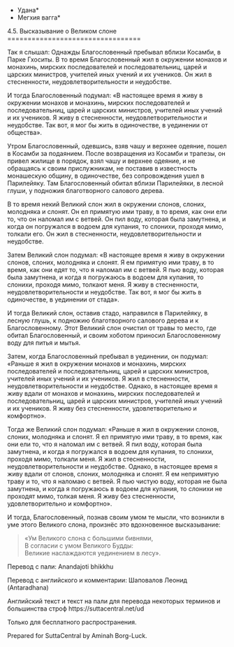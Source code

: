* Удана*
* Мегхия вагга*

4\.5\. Высказывание о Великом слоне
\=\=\=\=\=\=\=\=\=\=\=\=\=\=\=\=\=\=\=\=\=\=\=\=\=\=\=\=\=\=\=\=\=

Так я слышал: Однажды Благословенный пребывал вблизи Косамби, в Парке Гхоситы\. В то время Благословенный жил в окружении монахов и монахинь, мирских последователей и последовательниц, царей и царских министров, учителей иных учений и их учеников\. Он жил в стесненности, неудовлетворительности и неудобстве\.

И тогда Благословенный подумал: «В настоящее время я живу в окружении монахов и монахинь, мирских последователей и последовательниц, царей и царских министров, учителей иных учений и их учеников\. Я живу в стесненности, неудовлетворительности и неудобстве\. Так вот, я мог бы жить в одиночестве, в уединении от общества»\.

Утром Благословенный, одевшись, взяв чашу и верхнее одеяние, пошел в Косамби за подаянием\. После возвращения из Косамби и трапезы, он привел жилище в порядок, взял чашу и верхнее одеяние, и не обращаясь к своим прислужникам, не поставив в известность монашескую общину, в одиночестве, без сопровождения ушел в Парилейяку\. Там Благословенный обитал вблизи Парилейяки, в лесной глуши, у подножия благотворного салового дерева\.

В то время некий Великий слон жил в окружении слонов, слоних, молодняка и слонят\. Он ел примятую ими траву, в то время, как они ели то, что он наломал им с ветвей\. Он пил воду, которая была замутнена, и когда он погружался в водоем для купания, то слонихи, проходя мимо, толкали его\. Он жил в стесненности, неудовлетворительности и неудобстве\.

Затем Великий слон подумал: «В настоящее время я живу в окружении слонов, слоних, молодняка и слонят\. Я ем примятую ими траву, в то время, как они едят то, что я наломал им с ветвей\. Я пью воду, которая была замутнена, и когда я погружаюсь в водоем для купания, то слонихи, проходя мимо, толкают меня\. Я живу в стесненности, неудовлетворительности и неудобстве\. Так вот, я мог бы жить в одиночестве, в уединении от стада»\.

И тогда Великий слон, оставив стадо, направился в Парилейяку, в лесную глушь, к подножию благотворного салового дерева и к Благословенному\. Этот Великий слон очистил от травы то место, где обитал Благословенный, и своим хоботом приносил Благословенному воду для питья и мытья\.

Затем, когда Благословенный пребывал в уединении, он подумал: «Раньше я жил в окружении монахов и монахинь, мирских последователей и последовательниц, царей и царских министров, учителей иных учений и их учеников\. Я жил в стесненности, неудовлетворительности и неудобстве\. Однако, в настоящее время я живу вдали от монахов и монахинь, мирских последователей и последовательниц, царей и царских министров, учителей иных учений и их учеников\. Я живу без стесненности, удовлетворительно и комфортно»\.

Тогда же Великий слон подумал: «Раньше я жил в окружении слонов, слоних, молодняка и слонят\. Я ел примятую ими траву, в то время, как они ели то, что я наломал им с ветвей\. Я пил воду, которая была замутнена, и когда я погружался в водоем для купания, то слонихи, проходя мимо, толкали меня\. Я жил в стесненности, неудовлетворительности и неудобстве\. Однако, в настоящее время я живу вдали от слонов, слоних, молодняка и слонят\. Я ем непримятую траву и то, что я наломаю с ветвей\. Я пью чистую воду, которая не была замутнена, и когда я погружаюсь в водоем для купания, то слонихи не проходят мимо, толкая меня\. Я живу без стесненности, удовлетворительно и комфортно»\.

И тогда, Благословенный, познав своим умом те мысли, что возникли в уме этого Великого слона, произнёс это вдохновенное высказывание:

> «Ум Великого слона с большими бивнями,  
> В согласии с умом Великого Будды:  
> Великие наслаждаются уединением в лесу»\.

Перевод с пали: Anandajoti bhikkhu

Перевод с английского и комментарии: Шаповалов Леонид \(Antaradhana\)

Английский текст и текст на пали для перевода некоторых терминов и большинства строф https://suttacentral\.net/ud

  

Только для бесплатного распространения\.

  

Prepared for SuttaCentral by Aminah Borg\-Luck\.